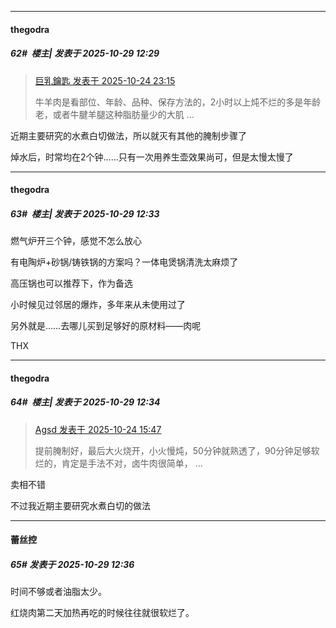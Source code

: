 ﻿
*****

####  thegodra  
##### 62#         楼主| 发表于 2025-10-29 12:29

<blockquote><a href="httphttps://stage1st.com/2b/forum.php?mod=redirect&amp;goto=findpost&amp;pid=68622209&amp;ptid=2265447" target="_blank">巨乳鑰匙 发表于 2025-10-24 23:15</a>

牛羊肉是看部位、年龄、品种、保存方法的，2小时以上炖不烂的多是年龄老，或者牛腱羊腿这种脂肪量少的大肌 ...</blockquote>
近期主要研究的水煮白切做法，所以就灭有其他的腌制步骤了

焯水后，时常均在2个钟……只有一次用养生壶效果尚可，但是太慢太慢了


*****

####  thegodra  
##### 63#         楼主| 发表于 2025-10-29 12:33

燃气炉开三个钟，感觉不怎么放心

有电陶炉+砂锅/铸铁锅的方案吗？一体电煲锅清洗太麻烦了

高压锅也可以推荐下，作为备选

小时候见过邻居的爆炸，多年来从未使用过了

另外就是……去哪儿买到足够好的原材料——肉呢

THX

*****

####  thegodra  
##### 64#         楼主| 发表于 2025-10-29 12:34

<blockquote><a href="httphttps://stage1st.com/2b/forum.php?mod=redirect&amp;goto=findpost&amp;pid=68620055&amp;ptid=2265447" target="_blank">Agsd 发表于 2025-10-24 15:47</a>

提前腌制好，最后大火烧开，小火慢炖，50分钟就熟透了，90分钟足够软烂的，肯定是手法不对，卤牛肉很简单， ...</blockquote>
卖相不错

不过我近期主要研究水煮白切的做法

*****

####  蕾丝控  
##### 65#       发表于 2025-10-29 12:36

时间不够或者油脂太少。

红烧肉第二天加热再吃的时候往往就很软烂了。

